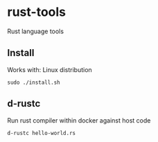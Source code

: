 # rust-tools

Rust language tools

## Install

Works with: Linux distribution

```
sudo ./install.sh
```

## d-rustc

Run rust compiler within docker against host code

```
d-rustc hello-world.rs
```
